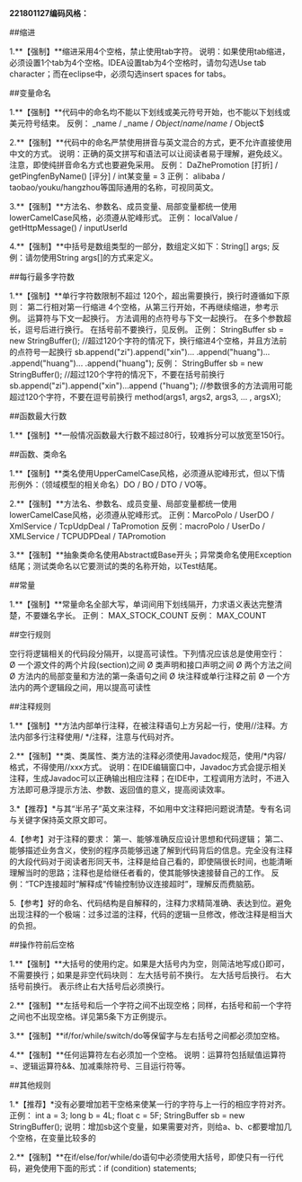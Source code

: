 **221801127编码风格：**

##缩进

1.**【强制】**缩进采用4个空格，禁止使用tab字符。 说明：如果使用tab缩进，必须设置1个tab为4个空格。IDEA设置tab为4个空格时，请勿勾选Use tab character；而在eclipse中，必须勾选insert spaces for tabs。

##变量命名

1.**【强制】**代码中的命名均不能以下划线或美元符号开始，也不能以下划线或美元符号结束。 反例： _name / _name / $Object / name / name$ / Object$

2.**【强制】**代码中的命名严禁使用拼音与英文混合的方式，更不允许直接使用中文的方式。 说明：正确的英文拼写和语法可以让阅读者易于理解，避免歧义。 注意，即使纯拼音命名方式也要避免采用。 反例： DaZhePromotion [打折] / getPingfenByName() [评分] / int某变量 = 3 正例： alibaba / taobao/youku/hangzhou等国际通用的名称，可视同英文。

3.**【强制】**方法名、参数名、成员变量、局部变量都统一使用lowerCamelCase风格，必须遵从驼峰形式。 正例： localValue / getHttpMessage() / inputUserId

4.**【强制】**中括号是数组类型的一部分，数组定义如下：String[] args; 反例：请勿使用String args[]的方式来定义。

##每行最多字符数

1.**【强制】**单行字符数限制不超过 120个，超出需要换行，换行时遵循如下原则： 第二行相对第一行缩进 4个空格，从第三行开始，不再继续缩进，参考示例。 运算符与下文一起换行。 方法调用的点符号与下文一起换行。 在多个参数超长，逗号后进行换行。 在括号前不要换行，见反例。 正例： StringBuffer sb = new StringBuffer(); //超过120个字符的情况下，换行缩进4个空格，并且方法前的点符号一起换行 sb.append("zi").append("xin")... .append("huang")... .append("huang")... .append("huang"); 反例： StringBuffer sb = new StringBuffer(); //超过120个字符的情况下，不要在括号前换行 sb.append("zi").append("xin")...append ("huang"); //参数很多的方法调用可能超过120个字符，不要在逗号前换行 method(args1, args2, args3, ... , argsX);

##函数最大行数

1.**【强制】**一般情况函数最大行数不超过80行，较难拆分可以放宽至150行。

##函数、类命名

1.**【强制】**类名使用UpperCamelCase风格，必须遵从驼峰形式，但以下情形例外：（领域模型的相关命名）DO / BO / DTO / VO等。

2.**【强制】**方法名、参数名、成员变量、局部变量都统一使用lowerCamelCase风格，必须遵从驼峰形式。 正例：MarcoPolo / UserDO / XmlService / TcpUdpDeal / TaPromotion 反例：macroPolo / UserDo / XMLService / TCPUDPDeal / TAPromotion

3.**【强制】**抽象类命名使用Abstract或Base开头；异常类命名使用Exception结尾；测试类命名以它要测试的类的名称开始，以Test结尾。

##常量

1.**【强制】**常量命名全部大写，单词间用下划线隔开，力求语义表达完整清楚，不要嫌名字长。 正例： MAX_STOCK_COUNT 反例： MAX_COUNT

##空行规则

空行将逻辑相关的代码段分隔开，以提高可读性。下列情况应该总是使用空行： Ø 一个源文件的两个片段(section)之间 Ø 类声明和接口声明之间 Ø 两个方法之间 Ø 方法内的局部变量和方法的第一条语句之间 Ø 块注释或单行注释之前 Ø 一个方法内的两个逻辑段之间，用以提高可读性

##注释规则

1.**【强制】**方法内部单行注释，在被注释语句上方另起一行，使用//注释。方法内部多行注释使用/ */注释，注意与代码对齐。

2.**【强制】**类、类属性、类方法的注释必须使用Javadoc规范，使用/*内容/格式，不得使用//xxx方式。 说明：在IDE编辑窗口中，Javadoc方式会提示相关注释，生成Javadoc可以正确输出相应注释；在IDE中，工程调用方法时，不进入方法即可悬浮提示方法、参数、返回值的意义，提高阅读效率。

3.*【推荐】*与其“半吊子”英文来注释，不如用中文注释把问题说清楚。专有名词与关键字保持英文原文即可。

4.【参考】对于注释的要求： 第一、能够准确反应设计思想和代码逻辑； 第二、能够描述业务含义，使别的程序员能够迅速了解到代码背后的信息。完全没有注释的大段代码对于阅读者形同天书，注释是给自己看的，即使隔很长时间，也能清晰理解当时的思路；注释也是给继任者看的，使其能够快速接替自己的工作。 反例：“TCP连接超时”解释成“传输控制协议连接超时”，理解反而费脑筋。

5.【参考】好的命名、代码结构是自解释的，注释力求精简准确、表达到位。避免出现注释的一个极端：过多过滥的注释，代码的逻辑一旦修改，修改注释是相当大的负担。

##操作符前后空格

1.**【强制】**大括号的使用约定。如果是大括号内为空，则简洁地写成{}即可，不需要换行；如果是非空代码块则： 左大括号前不换行。 左大括号后换行。 右大括号前换行。 表示终止右大括号后必须换行。

2.**【强制】**左括号和后一个字符之间不出现空格；同样，右括号和前一个字符之间也不出现空格。详见第5条下方正例提示。

3.**【强制】**if/for/while/switch/do等保留字与左右括号之间都必须加空格。

4.**【强制】**任何运算符左右必须加一个空格。 说明：运算符包括赋值运算符=、逻辑运算符&&、加减乘除符号、三目运行符等。

##其他规则

1.*【推荐】*没有必要增加若干空格来使某一行的字符与上一行的相应字符对齐。 正例： int a = 3; long b = 4L; float c = 5F; StringBuffer sb = new StringBuffer(); 说明：增加sb这个变量，如果需要对齐，则给a、b、c都要增加几个空格，在变量比较多的

2.**【强制】**在if/else/for/while/do语句中必须使用大括号，即使只有一行代码，避免使用下面的形式：if (condition) statements;
